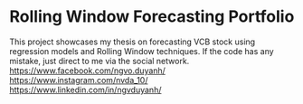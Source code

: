 # Rolling Window Forecasting Portfolio

This project showcases my thesis on forecasting VCB stock using regression models and Rolling Window techniques.
If the code has any mistake, just direct to me via the social network. 
https://www.facebook.com/ngvo.duyanh/
https://www.instagram.com/nvda_10/
https://www.linkedin.com/in/ngvduyanh/
